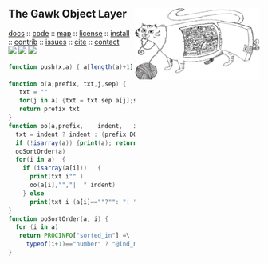 <a name=top>
<img align=right src="https://raw.githubusercontent.com/timm/awk/master/etc/img/cat.png" width=250>
<h2>
     The Gawk Object Layer
</h2>
<p>
   <a    href="http://menzies.us/awk/index">docs</a>
   :: <a href="http://github.com/timm/awk">code</a>
   :: <a href="http://menzies.us/awk/index#map">map</a>
   :: <a href="http://menzies.us/awk/index#license">license</a>
   :: <a href="http://menzies.us/awk/index#install">install</a>
   :: <a href="http://menzies.us/awk/index#contribute">contrib</a>
   :: <a href="http://github.com/timm/awk/issues">issues</a>
   :: <a href="http://menzies.us/awk/index#cite">cite</a>
   :: <a href="http://menzies.us/awk/index#contact">contact</a>
<br>
   <img src="https://img.shields.io/badge/language-gawk-orange">
   <img src="https://img.shields.io/badge/purpose-ai,se-blueviolet">
   <img src="https://img.shields.io/badge/platform-mac,*nux-informational">
</p>

```awk
function push(x,a) { a[length(a)+1] =x;return x }

function o(a,prefix, txt,j,sep) {
   txt = ""
   for(j in a) {txt = txt sep a[j];sep=","}
   return prefix txt
}
function oo(a,prefix,    indent,   i,txt) {
  txt = indent ? indent : (prefix DOT )
  if (!isarray(a)) {print(a); return a}
  ooSortOrder(a)
  for(i in a)  {
    if (isarray(a[i]))   {
      print(txt i"" )
      oo(a[i],"","|  " indent)
    } else
      print(txt i (a[i]==""?"": ": " a[i])) }
}
function ooSortOrder(a, i) {
  for (i in a)
   return PROCINFO["sorted_in"] =\
     typeof(i+1)=="number" ? "@ind_num_asc" : "@ind_str_asc"
}
```

